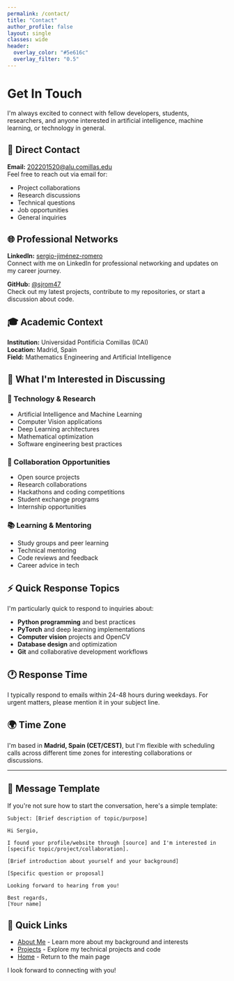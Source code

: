 ```yaml
---
permalink: /contact/
title: "Contact"
author_profile: false
layout: single
classes: wide
header:
  overlay_color: "#5e616c"
  overlay_filter: "0.5"
---
```


# Get In Touch

I'm always excited to connect with fellow developers, students, researchers, and anyone interested in artificial intelligence, machine learning, or technology in general.

## 📧 Direct Contact

**Email:** [202201520@alu.comillas.edu](mailto:202201520@alu.comillas.edu)  
Feel free to reach out via email for:
- Project collaborations
- Research discussions  
- Technical questions
- Job opportunities
- General inquiries

## 🌐 Professional Networks

**LinkedIn:** [sergio-jiménez-romero](https://www.linkedin.com/in/sergio-jiménez-romero/)  
Connect with me on LinkedIn for professional networking and updates on my career journey.

**GitHub:** [@sjrom47](https://github.com/sjrom47)  
Check out my latest projects, contribute to my repositories, or start a discussion about code.

## 🎓 Academic Context

**Institution:** Universidad Pontificia Comillas (ICAI)  
**Location:** Madrid, Spain  
**Field:** Mathematics Engineering and Artificial Intelligence

## 💬 What I'm Interested in Discussing

### 🤖 Technology & Research
- Artificial Intelligence and Machine Learning
- Computer Vision applications
- Deep Learning architectures
- Mathematical optimization
- Software engineering best practices

### 🚀 Collaboration Opportunities
- Open source projects
- Research collaborations
- Hackathons and coding competitions
- Student exchange programs
- Internship opportunities

### 📚 Learning & Mentoring
- Study groups and peer learning
- Technical mentoring
- Code reviews and feedback
- Career advice in tech

## ⚡ Quick Response Topics

I'm particularly quick to respond to inquiries about:
- **Python programming** and best practices
- **PyTorch** and deep learning implementations
- **Computer vision** projects and OpenCV
- **Database design** and optimization
- **Git** and collaborative development workflows

## 🕐 Response Time

I typically respond to emails within 24-48 hours during weekdays. For urgent matters, please mention it in your subject line.

## 🌍 Time Zone

I'm based in **Madrid, Spain (CET/CEST)**, but I'm flexible with scheduling calls across different time zones for interesting collaborations or discussions.

---

## 📝 Message Template

If you're not sure how to start the conversation, here's a simple template:

```
Subject: [Brief description of topic/purpose]

Hi Sergio,

I found your profile/website through [source] and I'm interested in [specific topic/project/collaboration].

[Brief introduction about yourself and your background]

[Specific question or proposal]

Looking forward to hearing from you!

Best regards,
[Your name]
```

## 🔗 Quick Links

- [About Me](/about/) - Learn more about my background and interests
- [Projects](/projects/) - Explore my technical projects and code
- [Home](/) - Return to the main page

I look forward to connecting with you!
